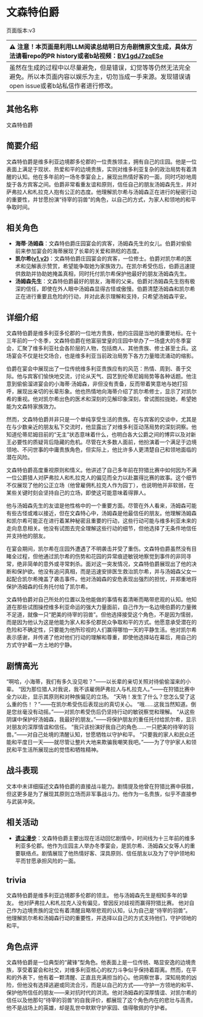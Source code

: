 # 文森特伯爵
页面版本:v3
 

| :warning: 注意！本页面是利用LLM阅读总结明日方舟剧情原文生成，具体方法请看repo的PR history或者b站视频：[BV1gdJ7zqESe](https://www.bilibili.com/video/BV1gdJ7zqESe/)         |
|:----------------------------|
| 虽然在生成的过程中以尽量避免，但是错误，幻觉等等仍然无法完全避免。所以本页面内容以娱乐为主，切勿当成一手来源。发现错误请open issue或者b站私信作者进行修改。|



## 其他名称
文森特伯爵
## 简要介绍
文森特伯爵是维多利亚边境郡多伦郡的一位贵族领主，拥有自己的庄园。他是一位表面上满足于现状、热爱和平的边境贵族，实则对维多利亚复杂的政治局势有着清醒的认知。他在多年前的一场冬季宴会上，展现出热情好客的一面，同时巧妙地周旋于各方宾客之间。伯爵非常看重友谊和原则，信任自己的朋友汤姆森先生，并对萨弗拉人和札拉克人抱有公正的态度。他理解凯尔希与汤姆森正在进行的秘密行动的重要性，并甘愿扮演“待宰的羽兽”的角色，以自己的方式，为家人和领地的和平争取时间。
## 相关角色
-   **海蒂·汤姆森**：文森特伯爵庄园宴会的宾客，汤姆森先生的女儿。伯爵对偷偷前来参加宴会的海蒂展现了长辈的关爱和熟稔的态度。
-   **凯尔希([v1](../chars/char_003_kalts.md),[v2](char_003_kalts.md))**：文森特伯爵庄园宴会的宾客，一位修士。伯爵对凯尔希的医术和见解表示赞赏，希望能争取她为家族效力。在凯尔希受伤后，伯爵迅速提供救助并协助她掩盖真相，同时托付凯尔希保护他最好的朋友汤姆森先生。
-   **汤姆森先生**：文森特伯爵最好的朋友，海蒂的父亲。伯爵对汤姆森先生抱有极深的信任，即使在外人眼中汤姆森显得古怪或傲慢。伯爵清楚汤姆森和凯尔希正在进行重要且危险的行动，并对此表示理解和支持，只希望汤姆森平安。
## 详细介绍
文森特伯爵是维多利亚多伦郡的一位地方贵族，他的庄园是当地的重要地标。在十三年前的一个冬季，文森特伯爵在他富丽堂皇的庄园中举办了一场盛大的冬季宴会，汇聚了维多利亚社会各阶层的人物，包括商人、其他贵族、修士甚至士兵。这场宴会不仅是社交场合，也是维多利亚当前政治局势下各方力量暗流涌动的缩影。

伯爵在宴会中展现出了一位传统维多利亚贵族应有的风范：热情、周到、善于交际。他与宾客们愉快地交流，讨论从天气、园艺到伦蒂尼姆局势等各种话题。他注意到偷偷溜进宴会的小海蒂·汤姆森，非但没有责备，反而带着笑意地与她打招呼，展现出亲切的长辈形象。他也热情地向海蒂介绍了凯尔希修士，显示了对凯尔希的重视。他对凯尔希出色的医术和深刻的见解印象深刻，曾试图拉拢她，希望她能为文森特家族效力。

然而，文森特伯爵并非只是一个单纯享受生活的贵族。在与宾客的交谈中，尤其是在与少数亲近的朋友私下交流时，他显露出了对维多利亚动荡局势的深刻洞察。他知道伦蒂尼姆目前的“无主”状态意味着什么，也明白各大公爵之间的博弈以及对新王必要性的质疑背后隐藏的危机。尽管在大多数人面前，他扮演着一个满足于边境领地、不问世事的中庸贵族角色，但实际上，他比许多人更清楚自己和领地面临的潜在风险。

文森特伯爵高度重视原则和情义。他讲述了自己多年前在狩猎比赛中如何因为不满一位公爵猎人对萨弗拉人和札拉克人的偏见而全力以赴赢得比赛的故事。这个细节不仅展现了他的公正立场（他曾雇佣札拉克人作为园丁），也说明他并非软弱，在某些关键时刻会坚持自己的立场，即使这可能意味着得罪人。

他与汤姆森先生的友谊是他性格中的一个重要方面。尽管在外人看来，汤姆森可能有些古怪或难以接近，但在文森特心中，汤姆森是他最信任的朋友。他理解汤姆森和凯尔希可能正在进行着某种秘密且重要的行动，这些行动可能与维多利亚未来的走向息息相关。他没有试图去完全理解这些行动的细节，但他选择了无条件地信任并支持他的朋友。

在宴会期间，凯尔希在庄园外遭遇了不明袭击并受了重伤。文森特伯爵虽然没有目睹全过程，但他通过凯尔希的伤势和花园的异常痕迹敏锐地察觉到事件的非同寻常，绝非简单的意外或寻常刺杀。面对这一突发情况，文森特伯爵展现出了他的决断和保护欲。他没有追问真相，而是迅速安排医生救治凯尔希，并与汤姆森父女一起配合凯尔希掩盖了袭击事件。他对汤姆森的安危表现出强烈的担忧，并郑重地将保护汤姆森的任务托付给了凯尔希。

文森特伯爵对自己所处的位置以及他能做的事情有着清晰而略带悲观的认知。他知道在那些试图操控维多利亚命运的强大力量面前，自己作为一名边境伯爵的力量微不足道，就像一只“肥美的待宰的羽兽”。但他选择接受这个角色，不是因为懦弱，而是因为他认为这是他能为家人和多伦郡民众争取和平的方式。他愿意承受潜在的危险和不确定性，只要能为他所珍视的人们赢得哪怕一天的平静生活。他对凯尔希表示感谢，并传递了他对他们行动的理解和尊重，即使他选择站在幕后，用自己的方式守护着一方土地的宁静。
## 剧情高光
“啊哈，小海蒂，我们有多久没见啦？”——以长辈的亲切关照对待偷偷溜来的小辈。
“因为那位猎人对我说，我不该雇佣萨弗拉人与札拉克人。”——在狩猎比赛中全力以赴，显示其原则和对种族偏见的立场。
“天呐！发生了什么？您怎么受了这么重的伤！？”——在凯尔希受伤后表现出的真切关心。
“哦......这我当然知道。倒是您丝毫没有动摇。”——对凯尔希受伤后仍坚持行动的敏锐察觉和理解。
“从这些阴谋中保护好汤姆森，我最好的朋友。”——将保护朋友的重任托付给凯尔希，显示对朋友的深厚情谊和信任。
“我只该扮演好我自己的角色......一只肥美的待宰的羽兽。”——对自己处境的清醒认知，甘愿牺牲以守护和平。
“只要我的家人和民众还能和平度日一天——就尽管让整片大地来欺骗我嘲笑我吧。”——为了守护家人和领民和平生活所展现出的觉悟和牺牲精神。
## 战斗表现
文本中未详细描述文森特伯爵的直接战斗能力。剧情提及他曾在狩猎比赛中获胜，但这更多是为了展现其原则立场而非军事战斗力。他作为一名贵族，似乎不直接参与武装冲突。
## 相关活动
-   **[遗尘漫步](../stories/act18d0.md)**：文森特伯爵主要出现在活动回忆剧情中，时间线为十三年前的维多利亚多伦郡。他作为庄园主人举办冬季宴会，是凯尔希、汤姆森父女等人的重要联络点。剧情展现了他热情好客、深具原则、信任朋友以及为了守护领地和平而甘愿承担风险的一面。
## trivia
文森特伯爵是维多利亚边境郡多伦郡的领主。
他与汤姆森先生是相知多年的挚友。
他对萨弗拉人和札拉克人没有偏见，曾因反对歧视而赢得狩猎比赛。
他对自己作为边境贵族的定位有着清醒且略带悲观的认知，认为自己是“待宰的羽兽”。
他理解凯尔希和汤姆森行动的重要性，并选择以自己的方式支持他们，守护领地的和平。
## 角色点评
文森特伯爵是一位典型的“藏锋”型角色。他表面上是一位传统、略显安逸的边境贵族，享受着宴会和社交，对维多利亚核心的权力斗争似乎保持着距离。然而，在平和的外表下，他有着一颗清醒、正直且充满担当的心。他洞察世事，深知局势的凶险，但他没有选择逃避或同流合污，而是以自己的方式——守护一方领地的和平、保护他所信任的朋友——来对抗时代的洪流。他对汤姆森的深厚情谊、对凯尔希的信任以及他那句“待宰的羽兽”的自我评价，都展现了这个角色内在的悲壮与高贵。他不是战场上的英雄，却是乱世中默默守护家园、值得敬佩的守护者。